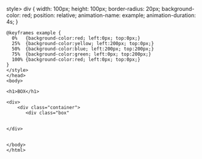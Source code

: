 style> 
    div {
      width: 100px;
      height: 100px;
      border-radius: 20px;
      background-color: red;
      position: relative;
      animation-name: example;
      animation-duration: 4s;
    }
    
    @keyframes example {
      0%   {background-color:red; left:0px; top:0px;}
      25%  {background-color:yellow; left:200px; top:0px;}
      50%  {background-color:blue; left:200px; top:200px;}
      75%  {background-color:green; left:0px; top:200px;}
      100% {background-color:red; left:0px; top:0px;}
    }
    </style>
    </head>
    <body>
    
    <h1>BOX</h1>
    
    <div>
        <div class="container">
           <div class="box" 

        
    </div>
    
    
    </body>
    </html>
